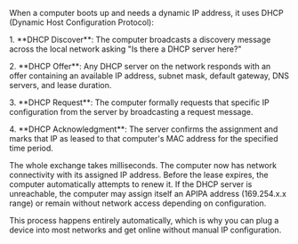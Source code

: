 When a computer boots up and needs a dynamic IP address, it uses DHCP (Dynamic Host Configuration Protocol):



1\. \*\*DHCP Discover\*\*: The computer broadcasts a discovery message across the local network asking "Is there a DHCP server here?"



2\. \*\*DHCP Offer\*\*: Any DHCP server on the network responds with an offer containing an available IP address, subnet mask, default gateway, DNS servers, and lease duration.



3\. \*\*DHCP Request\*\*: The computer formally requests that specific IP configuration from the server by broadcasting a request message.



4\. \*\*DHCP Acknowledgment\*\*: The server confirms the assignment and marks that IP as leased to that computer's MAC address for the specified time period.



The whole exchange takes milliseconds. The computer now has network connectivity with its assigned IP address. Before the lease expires, the computer automatically attempts to renew it. If the DHCP server is unreachable, the computer may assign itself an APIPA address (169.254.x.x range) or remain without network access depending on configuration.



This process happens entirely automatically, which is why you can plug a device into most networks and get online without manual IP configuration.

